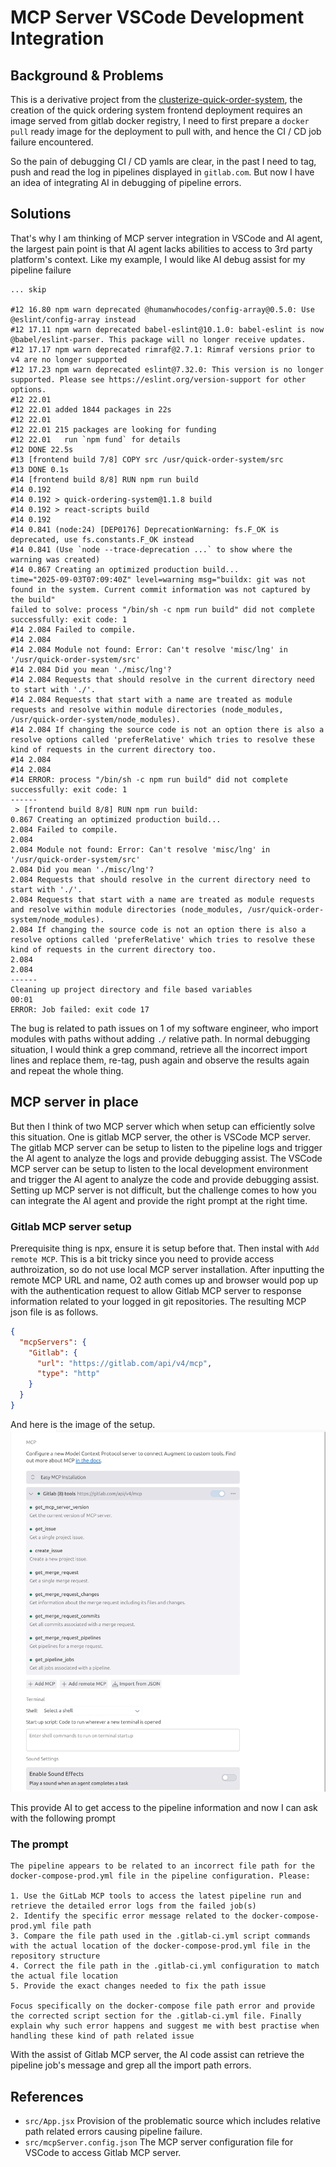 # MCP Server VSCode Development Integration

## Background & Problems

This is a derivative project from the [clusterize-quick-order-system](https://github.com/ihmcjacky/clusterize-quick-order-system), the creation of the quick ordering system frontend deployment requires an image served from gitlab docker registry, I need to first prepare a `docker pull` ready image for the deployment to pull with, and hence the CI / CD job failure encountered.

So the pain of debugging CI / CD yamls are clear, in the past I need to tag, push and read the log in pipelines displayed in `gitlab.com`. But now I have an idea of integrating AI in debugging of pipeline errors.

## Solutions

That's why I am thinking of MCP server integration in VSCode and AI agent, the largest pain point is that AI agent lacks abilities to access to 3rd party platform's context. Like my example, I would like AI debug assist for my pipeline failure

```
... skip 

#12 16.80 npm warn deprecated @humanwhocodes/config-array@0.5.0: Use @eslint/config-array instead
#12 17.11 npm warn deprecated babel-eslint@10.1.0: babel-eslint is now @babel/eslint-parser. This package will no longer receive updates.
#12 17.17 npm warn deprecated rimraf@2.7.1: Rimraf versions prior to v4 are no longer supported
#12 17.23 npm warn deprecated eslint@7.32.0: This version is no longer supported. Please see https://eslint.org/version-support for other options.
#12 22.01 
#12 22.01 added 1844 packages in 22s
#12 22.01 
#12 22.01 215 packages are looking for funding
#12 22.01   run `npm fund` for details
#12 DONE 22.5s
#13 [frontend build 7/8] COPY src /usr/quick-order-system/src
#13 DONE 0.1s
#14 [frontend build 8/8] RUN npm run build
#14 0.192 
#14 0.192 > quick-ordering-system@1.1.8 build
#14 0.192 > react-scripts build
#14 0.192 
#14 0.841 (node:24) [DEP0176] DeprecationWarning: fs.F_OK is deprecated, use fs.constants.F_OK instead
#14 0.841 (Use `node --trace-deprecation ...` to show where the warning was created)
#14 0.867 Creating an optimized production build...
time="2025-09-03T07:09:40Z" level=warning msg="buildx: git was not found in the system. Current commit information was not captured by the build"
failed to solve: process "/bin/sh -c npm run build" did not complete successfully: exit code: 1
#14 2.084 Failed to compile.
#14 2.084 
#14 2.084 Module not found: Error: Can't resolve 'misc/lng' in '/usr/quick-order-system/src'
#14 2.084 Did you mean './misc/lng'?
#14 2.084 Requests that should resolve in the current directory need to start with './'.
#14 2.084 Requests that start with a name are treated as module requests and resolve within module directories (node_modules, /usr/quick-order-system/node_modules).
#14 2.084 If changing the source code is not an option there is also a resolve options called 'preferRelative' which tries to resolve these kind of requests in the current directory too.
#14 2.084 
#14 2.084 
#14 ERROR: process "/bin/sh -c npm run build" did not complete successfully: exit code: 1
------
 > [frontend build 8/8] RUN npm run build:
0.867 Creating an optimized production build...
2.084 Failed to compile.
2.084 
2.084 Module not found: Error: Can't resolve 'misc/lng' in '/usr/quick-order-system/src'
2.084 Did you mean './misc/lng'?
2.084 Requests that should resolve in the current directory need to start with './'.
2.084 Requests that start with a name are treated as module requests and resolve within module directories (node_modules, /usr/quick-order-system/node_modules).
2.084 If changing the source code is not an option there is also a resolve options called 'preferRelative' which tries to resolve these kind of requests in the current directory too.
2.084 
2.084 
------
Cleaning up project directory and file based variables
00:01
ERROR: Job failed: exit code 17
```

The bug is related to path issues on 1 of my software engineer, who import modules with paths without adding `./` relative path. In normal debugging situation, I would think a grep command, retrieve all the incorrect import lines and replace them, re-tag, push again and observe the results again and repeat the whole thing.

## MCP server in place

But then I think of two MCP server which when setup can efficiently solve this situation. One is gitlab MCP server, the other is VSCode MCP server. The gitlab MCP server can be setup to listen to the pipeline logs and trigger the AI agent to analyze the logs and provide debugging assist. The VSCode MCP server can be setup to listen to the local development environment and trigger the AI agent to analyze the code and provide debugging assist. Setting up MCP server is not difficult, but the challenge comes to how you can integrate the AI agent and provide the right prompt at the right time.

### Gitlab MCP server setup

Prerequisite thing is npx, ensure it is setup before that. Then instal with `Add remote MCP`. This is a bit tricky since you need to provide access authroization, so do not use local MCP server installation. After inputting the remote MCP URL and name, O2 auth comes up and browser would pop up with the authentication request to allow Gitlab MCP server to response information related to your logged in git repositories. The resulting MCP json file is as follows.

```json
{
  "mcpServers": {
    "Gitlab": {
      "url": "https://gitlab.com/api/v4/mcp",
      "type": "http"
    }
  }
}
```

And here is the image of the setup.
![Gitlab MCP server setup](./src/gitlab-mcp-server-setup.png)

This provide AI to get access to the pipeline information and now I can ask with the following prompt

### The prompt

```
The pipeline appears to be related to an incorrect file path for the docker-compose-prod.yml file in the pipeline configuration. Please:

1. Use the GitLab MCP tools to access the latest pipeline run and retrieve the detailed error logs from the failed job(s)
2. Identify the specific error message related to the docker-compose-prod.yml file path
3. Compare the file path used in the .gitlab-ci.yml script commands with the actual location of the docker-compose-prod.yml file in the repository structure
4. Correct the file path in the .gitlab-ci.yml configuration to match the actual file location
5. Provide the exact changes needed to fix the path issue

Focus specifically on the docker-compose file path error and provide the corrected script section for the .gitlab-ci.yml file. Finally explain why such error happens and suggest me with best practise when handling these kind of path related issue
```

With the assist of Gitlab MCP server, the AI code assist can retrieve the pipeline job's message and grep all the import path errors.

## References
- `src/App.jsx` Provision of the problematic source which includes relative path related errors causing pipeline failure.
- `src/mcpServer.config.json` The MCP server configuration file for VSCode to access Gitlab MCP server.